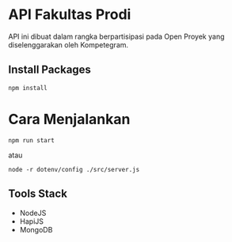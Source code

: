 # API Fakultas Prodi
API ini dibuat dalam rangka berpartisipasi pada Open Proyek yang diselenggarakan oleh Kompetegram.

## Install Packages
```
npm install
```

# Cara Menjalankan
```
npm run start
```
atau 
```
node -r dotenv/config ./src/server.js
```

## Tools Stack
- NodeJS
- HapiJS
- MongoDB